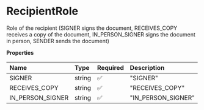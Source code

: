 # RecipientRole

Role of the recipient (SIGNER signs the document, RECEIVES_COPY receives a copy of the document, IN_PERSON_SIGNER signs the document in person, SENDER sends the document)

**Properties**

| Name             | Type   | Required | Description        |
| :--------------- | :----- | :------- | :----------------- |
| SIGNER           | string | ✅       | "SIGNER"           |
| RECEIVES_COPY    | string | ✅       | "RECEIVES_COPY"    |
| IN_PERSON_SIGNER | string | ✅       | "IN_PERSON_SIGNER" |
